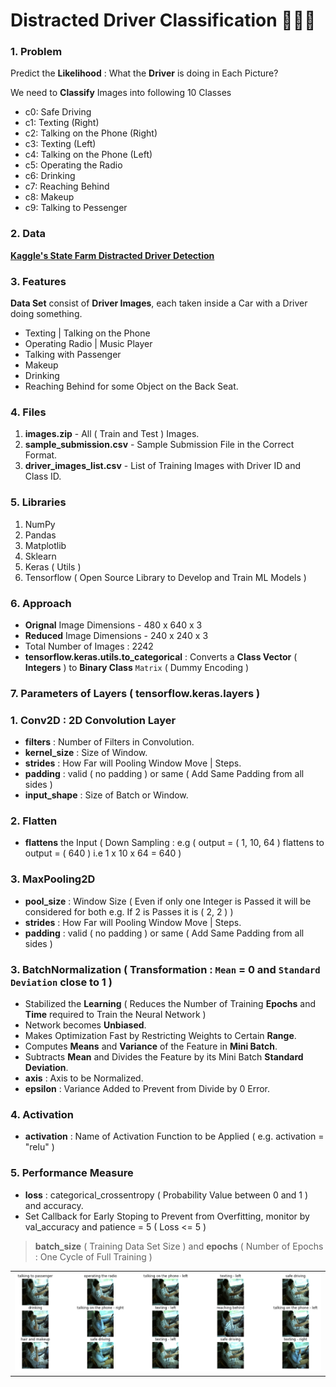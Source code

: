 # Distracted Driver Classification 🚗🚙🚌

### 1. Problem

Predict the **Likelihood** : What the **Driver** is doing in Each Picture?

We need to **Classify** Images into following 10 Classes 

- c0: Safe Driving
- c1: Texting (Right) 
- c2: Talking on the Phone (Right)
- c3: Texting (Left)
- c4: Talking on the Phone (Left)
- c5: Operating the Radio
- c6: Drinking
- c7: Reaching Behind
- c8: Makeup
- c9: Talking to Pessenger

### 2. Data

**[Kaggle's State Farm Distracted Driver Detection](https://www.kaggle.com/c/state-farm-distracted-driver-detection/data)**

### 3. Features

**Data Set** consist of **Driver Images**, each taken inside a Car with a Driver doing something.
- Texting | Talking on the Phone
- Operating Radio | Music Player
- Talking with Passenger
- Makeup
- Drinking 
- Reaching Behind for some Object on the Back Seat.

### 4. Files 
1. **images.zip** - All ( Train and Test ) Images.
2. **sample_submission.csv** - Sample Submission File in the Correct Format.
3. **driver_images_list.csv** - List of Training Images with Driver ID and Class ID.

### 5. Libraries
1. NumPy
2. Pandas
3. Matplotlib
4. Sklearn
5. Keras ( Utils )
6. Tensorflow ( Open Source Library to Develop and Train ML Models )

### 6. Approach
- **Orignal** Image Dimensions - 480 x 640 x 3
- **Reduced** Image Dimensions - 240 x 240 x 3
- Total Number of Images : 2242
- **tensorflow.keras.utils.to_categorical** : Converts a **Class Vector** ( **Integers** ) to **Binary Class** `Matrix` ( Dummy Encoding )

### 7. Parameters of Layers ( **tensorflow.keras.layers**  )

### 1. **Conv2D** : 2D Convolution Layer    
- **filters** : Number of Filters in Convolution.
- **kernel_size** : Size of Window. 
- **strides** : How Far will Pooling Window Move | Steps.
- **padding** : valid ( no padding ) or same ( Add Same Padding from all sides )
- **input_shape** : Size of Batch or Window.

### 2. Flatten
- **flattens** the Input ( Down Sampling :  e.g ( output = ( 1, 10, 64 ) flattens to output = ( 640 ) i.e 1 x 10 x 64 = 640 )

### 3. MaxPooling2D
- **pool_size** : Window Size ( Even if only one Integer is Passed it will be considered for both e.g. If 2 is Passes it is ( 2, 2 ) )
- **strides** : How Far will Pooling Window Move | Steps.
- **padding** : valid ( no padding ) or same ( Add Same Padding from all sides )

### 3. BatchNormalization ( Transformation : `Mean` = 0 and `Standard Deviation` close to 1  )
- Stabilized the **Learning** ( Reduces the Number of Training **Epochs** and **Time** required to Train the Neural Network )
- Network becomes **Unbiased**.
- Makes Optimization Fast by Restricting Weights to Certain **Range**.
- Computes **Means** and **Variance** of the Feature in **Mini Batch**.
- Subtracts **Mean** and Divides the Feature by its Mini Batch **Standard Deviation**.
- **axis** : Axis to be Normalized. 
- **epsilon** : Variance Added to Prevent from Divide by 0 Error.

### 4. Activation
- **activation** : Name of Activation Function to be Applied ( e.g. activation = "relu" ) 

### 5. Performance Measure 
- **loss** : categorical_crossentropy ( Probability Value between 0 and 1 ) and accuracy.
- Set Callback for Early Stoping to Prevent from Overfitting, monitor by val_accuracy and patience = 5 ( Loss <= 5 )

> **batch_size** ( Training Data Set Size ) and **epochs** ( Number of Epochs : One Cycle of Full Training )

<table align=center>
  <tr><td><img src="Output.png"></td></tr>
</table>
